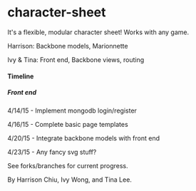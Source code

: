 # character-sheet
It's a flexible, modular character sheet!  Works with any game.

Harrison: Backbone models, Marionnette

Ivy & Tina: Front end, Backbone views, routing 

#### Timeline
##### Front end
4/14/15 - Implement mongodb login/register

4/16/15 - Complete basic page templates

4/20/15 - Integrate backbone models with front end

4/23/15 - Any fancy svg stuff?

See forks/branches for current progress.

By Harrison Chiu, Ivy Wong, and Tina Lee.
